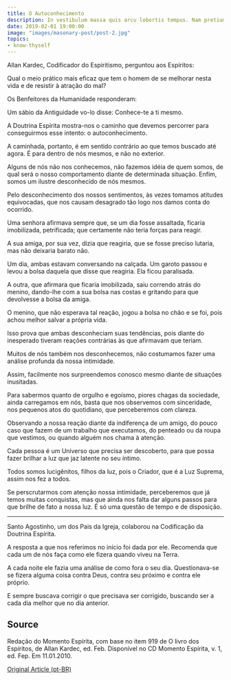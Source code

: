 ```yaml
---
title: O Autoconhecimento
description: In vestibulum massa quis arcu lobortis tempus. Nam pretium arcu in odio vulputate luctus.
date: 2019-02-01 19:00:00
image: "images/masonary-post/post-2.jpg"
topics: 
- know-thyself
---
```


Allan Kardec, Codificador do Espiritismo, perguntou aos Espíritos:

Qual o meio prático mais eficaz que tem o homem de se melhorar nesta vida e de resistir à atração do mal?

Os Benfeitores da Humanidade responderam:

Um sábio da Antiguidade vo-lo disse: Conhece-te a ti mesmo.

A Doutrina Espírita mostra-nos o caminho que devemos percorrer para conseguirmos esse intento: o autoconhecimento.

A caminhada, portanto, é em sentido contrário ao que temos buscado até agora. É para dentro de nós mesmos, e não no exterior.

Alguns de nós não nos conhecemos, não fazemos idéia de quem somos, de qual será o nosso comportamento diante de determinada situação. Enfim, somos um ilustre desconhecido de nós mesmos.

Pelo desconhecimento dos nossos sentimentos, às vezes tomamos atitudes equivocadas, que nos causam desagrado tão logo nos damos conta do ocorrido.

Uma senhora afirmava sempre que, se um dia fosse assaltada, ficaria imobilizada, petrificada; que certamente não teria forças para reagir.

A sua amiga, por sua vez, dizia que reagiria, que se fosse preciso lutaria, mas não deixaria barato não.

Um dia, ambas estavam conversando na calçada. Um garoto passou e levou a bolsa daquela que disse que reagiria. Ela ficou paralisada.

A outra, que afirmara que ficaria imobilizada, saiu correndo atrás do menino, dando-lhe com a sua bolsa nas costas e gritando para que devolvesse a bolsa da amiga.

O menino, que não esperava tal reação, jogou a bolsa no chão e se foi, pois achou melhor salvar a própria vida.

Isso prova que ambas desconheciam suas tendências, pois diante do inesperado tiveram reações contrárias às que afirmavam que teriam.

Muitos de nós também nos desconhecemos, não costumamos fazer uma análise profunda da nossa intimidade.

Assim, facilmente nos surpreendemos conosco mesmo diante de situações inusitadas.

Para sabermos quanto de orgulho e egoísmo, piores chagas da sociedade, ainda carregamos em nós, basta que nos observemos com sinceridade, nos pequenos atos do quotidiano, que perceberemos com clareza.

Observando a nossa reação diante da indiferença de um amigo, do pouco caso que fazem de um trabalho que executamos, do penteado ou da roupa que vestimos, ou quando alguém nos chama à atenção.

Cada pessoa é um Universo que precisa ser descoberto, para que possa fazer brilhar a luz que jaz latente no seu íntimo.

Todos somos lucigênitos, filhos da luz, pois o Criador, que é a Luz Suprema, assim nos fez a todos.

Se perscrutarmos com atenção nossa intimidade, perceberemos que já temos muitas conquistas, mas que ainda nos falta dar alguns passos para que brilhe de fato a nossa luz. É só uma questão de tempo e de disposição.      

*  *  *

Santo Agostinho, um dos Pais da Igreja, colaborou na Codificação da Doutrina Espírita.

A resposta a que nos referimos no início foi dada por ele. Recomenda que cada um de nós faça como ele fizera quando viveu na Terra.

A cada noite ele fazia uma análise de como fora o seu dia. Questionava-se se fizera alguma coisa contra Deus, contra seu próximo e contra ele próprio.

E sempre buscava corrigir o que precisava ser corrigido, buscando ser a cada dia melhor que no dia anterior.  

## Source
Redação do Momento Espírita, com base no item 919 de O livro dos Espíritos, de Allan Kardec, ed. Feb.
Disponível no CD Momento Espírita, v. 1, ed. Fep.
Em 11.01.2010.

[Original Article (pt-BR)](http://www.momento.com.br/pt/ler_texto.php?id=1463)
